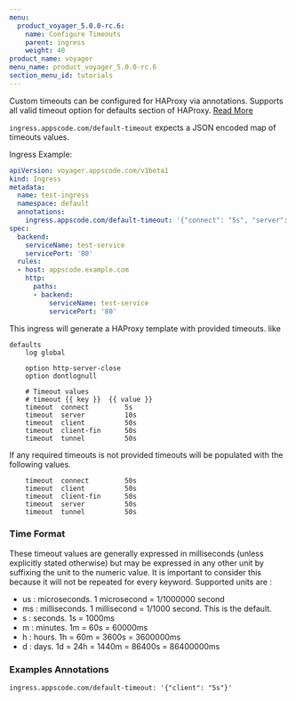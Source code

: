 ```yaml
---
menu:
  product_voyager_5.0.0-rc.6:
    name: Configure Timeouts
    parent: ingress
    weight: 40
product_name: voyager
menu_name: product_voyager_5.0.0-rc.6
section_menu_id: tutorials
---
```



Custom timeouts can be configured for HAProxy via annotations. Supports all valid timeout option
for defaults section of HAProxy. [Read More](https://cbonte.github.io/haproxy-dconv/1.7/configuration.html#4.2-timeout%20check)

`ingress.appscode.com/default-timeout` expects a JSON encoded map of timeouts values.

Ingress Example:
```yaml
apiVersion: voyager.appscode.com/v1beta1
kind: Ingress
metadata:
  name: test-ingress
  namespace: default
  annotations:
    ingress.appscode.com/default-timeout: '{"connect": "5s", "server": "10s"}'
spec:
  backend:
    serviceName: test-service
    servicePort: '80'
  rules:
  - host: appscode.example.com
    http:
      paths:
      - backend:
          serviceName: test-service
          servicePort: '80'
```

This ingress will generate a HAProxy template with provided timeouts. like
```console
defaults
	log global

	option http-server-close
	option dontlognull

	# Timeout values
	# timeout {{ key }}  {{ value }}
	timeout  connect         5s
	timeout  server          10s
	timeout  client          50s
	timeout  client-fin      50s
	timeout  tunnel          50s

```


If any required timeouts is not provided timeouts will be populated with the following values.
```
	timeout  connect         50s
	timeout  client          50s
	timeout  client-fin      50s
	timeout  server          50s
	timeout  tunnel          50s
```

### Time Format
These timeout values are generally expressed in milliseconds (unless explicitly stated
otherwise) but may be expressed in any other unit by suffixing the unit to the
numeric value. It is important to consider this because it will not be repeated
for every keyword. Supported units are :

  - us : microseconds. 1 microsecond = 1/1000000 second
  - ms : milliseconds. 1 millisecond = 1/1000 second. This is the default.
  - s  : seconds. 1s = 1000ms
  - m  : minutes. 1m = 60s = 60000ms
  - h  : hours.   1h = 60m = 3600s = 3600000ms
  - d  : days.    1d = 24h = 1440m = 86400s = 86400000ms

### Examples Annotations
```
ingress.appscode.com/default-timeout: '{"client": "5s"}'
```

